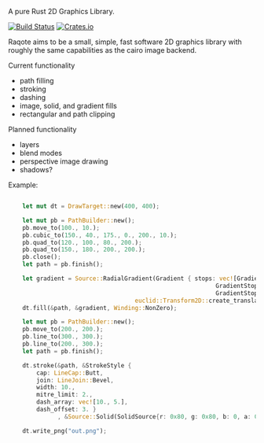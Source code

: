 A pure Rust 2D Graphics Library.

[![Build Status](https://travis-ci.org/jrmuizel/raqote.svg?branch=master)](https://travis-ci.org/jrmuizel/raqote) [![Crates.io](https://img.shields.io/crates/v/raqote.svg)](https://crates.io/crates/raqote)

Raqote aims to be a small, simple, fast software 2D graphics library with roughly
the same capabilities as the cairo image backend.

Current functionality
 - path filling
 - stroking
 - dashing
 - image, solid, and gradient fills
 - rectangular and path clipping

Planned functionality
 - layers
 - blend modes
 - perspective image drawing
 - shadows?

Example:
 ```rust

     let mut dt = DrawTarget::new(400, 400);

     let mut pb = PathBuilder::new();
     pb.move_to(100., 10.);
     pb.cubic_to(150., 40., 175., 0., 200., 10.);
     pb.quad_to(120., 100., 80., 200.);
     pb.quad_to(150., 180., 200., 200.);
     pb.close();
     let path = pb.finish();

     let gradient = Source::RadialGradient(Gradient { stops: vec![GradientStop{position: 0.2, color: 0xff00ff00},
                                                            GradientStop{position: 0.8, color: 0xffffffff},
                                                            GradientStop{position: 1., color: 0xffff00ff}]},
                                     euclid::Transform2D::create_translation(-150., -150.));
     dt.fill(&path, &gradient, Winding::NonZero);

     let mut pb = PathBuilder::new();
     pb.move_to(200., 200.);
     pb.line_to(300., 300.);
     pb.line_to(200., 300.);
     let path = pb.finish();

     dt.stroke(&path, &StrokeStyle {
         cap: LineCap::Butt,
         join: LineJoin::Bevel,
         width: 10.,
         mitre_limit: 2.,
         dash_array: vec![10., 5.],
         dash_offset: 3. }
               , &Source::Solid(SolidSource{r: 0x80, g: 0x80, b: 0, a: 0x80}));

     dt.write_png("out.png");
```

